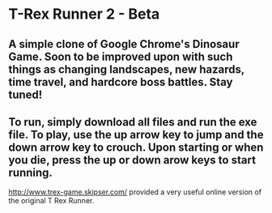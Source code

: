 # T-Rex Runner 2 - Beta

A simple clone of Google Chrome's Dinosaur Game. Soon to be improved upon with such things as changing landscapes, new hazards, time travel, and hardcore boss battles. Stay tuned!
---
To run, simply download all files and run the exe file. To play, use the up arrow key to jump and the down arrow key to crouch. Upon starting or when you die, press the up or down arow keys to start running.
---


http://www.trex-game.skipser.com/ provided a very useful online version of the original T Rex Runner.